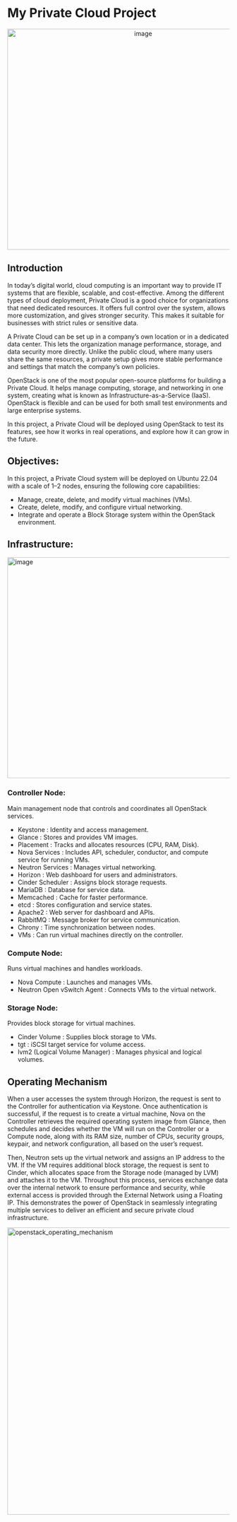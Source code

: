 # My Private Cloud Project
<p align="center">
<img width="600" height="500" alt="image" src="https://github.com/user-attachments/assets/321accf7-4976-4db5-abb7-7047c999f613" />
</p>

## Introduction
In today’s digital world, cloud computing is an important way to provide IT systems that are flexible, scalable, and cost-effective. Among the different types of cloud deployment, Private Cloud is a good choice for organizations that need dedicated resources. It offers full control over the system, allows more customization, and gives stronger security. This makes it suitable for businesses with strict rules or sensitive data.

A Private Cloud can be set up in a company’s own location or in a dedicated data center. This lets the organization manage performance, storage, and data security more directly. Unlike the public cloud, where many users share the same resources, a private setup gives more stable performance and settings that match the company’s own policies.

OpenStack is one of the most popular open-source platforms for building a Private Cloud. It helps manage computing, storage, and networking in one system, creating what is known as Infrastructure-as-a-Service (IaaS). OpenStack is flexible and can be used for both small test environments and large enterprise systems.

In this project, a Private Cloud will be deployed using OpenStack to test its features, see how it works in real operations, and explore how it can grow in the future.

## Objectives:
In this project, a Private Cloud system will be deployed on Ubuntu 22.04 with a scale of 1–2 nodes, ensuring the following core capabilities:
- Manage, create, delete, and modify virtual machines (VMs).
- Create, delete, modify, and configure virtual networking.
- Integrate and operate a Block Storage system within the OpenStack environment.

## Infrastructure:
<img width="600" height="500" alt="image" src="https://github.com/user-attachments/assets/7d89445e-f1ec-4a69-8aee-2c3d29b216ff" />

### Controller Node:
Main management node that controls and coordinates all OpenStack services.
+ Keystone : Identity and access management.
+ Glance : Stores and provides VM images.
+ Placement : Tracks and allocates resources (CPU, RAM, Disk).
+ Nova Services : Includes API, scheduler, conductor, and compute service for running VMs.
+ Neutron Services : Manages virtual networking.
+ Horizon : Web dashboard for users and administrators.
+ Cinder Scheduler : Assigns block storage requests.
+ MariaDB : Database for service data.
+ Memcached : Cache for faster performance.
+ etcd : Stores configuration and service states.
+ Apache2 : Web server for dashboard and APIs.
+ RabbitMQ : Message broker for service communication.
+ Chrony : Time synchronization between nodes.
+ VMs : Can run virtual machines directly on the controller.
### Compute Node:
Runs virtual machines and handles workloads.
+ Nova Compute : Launches and manages VMs.
+ Neutron Open vSwitch Agent : Connects VMs to the virtual network.
### Storage Node:
Provides block storage for virtual machines.
+ Cinder Volume : Supplies block storage to VMs.
+ tgt : iSCSI target service for volume access.
+ lvm2 (Logical Volume Manager) : Manages physical and logical volumes.

## Operating Mechanism
When a user accesses the system through Horizon, the request is sent to the Controller for authentication via Keystone. Once authentication is successful, if the request is to create a virtual machine, Nova on the Controller retrieves the required operating system image from Glance, then schedules and decides whether the VM will run on the Controller or a Compute node, along with its RAM size, number of CPUs, security groups, keypair, and network configuration, all based on the user’s request. 

Then, Neutron sets up the virtual network and assigns an IP address to the VM. If the VM requires additional block storage, the request is sent to Cinder, which allocates space from the Storage node (managed by LVM) and attaches it to the VM. Throughout this process, services exchange data over the internal network to ensure performance and security, while external access is provided through the External Network using a Floating IP. This demonstrates the power of OpenStack in seamlessly integrating multiple services to deliver an efficient and secure private cloud infrastructure.

<img width="600" height="650" alt="openstack_operating_mechanism" src="https://github.com/user-attachments/assets/bf6fca5d-31d1-43df-aa12-acc11f7a41d6" />


